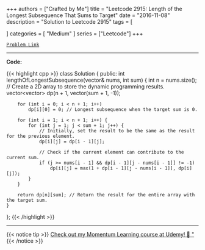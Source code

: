 
+++
authors = ["Crafted by Me"]
title = "Leetcode 2915: Length of the Longest Subsequence That Sums to Target"
date = "2016-11-08"
description = "Solution to Leetcode 2915"
tags = [
    
]
categories = [
    "Medium"
]
series = ["Leetcode"]
+++



[`Problem Link`](https://leetcode.com/problems/length-of-the-longest-subsequence-that-sums-to-target/description/)

---

**Code:**

{{< highlight cpp >}}
class Solution {
public:
    int lengthOfLongestSubsequence(vector<int>& nums, int sum) {
        int n = nums.size();
        // Create a 2D array to store the dynamic programming results.
        vector<vector<int>> dp(n + 1, vector<int>(sum + 1, -1));

        for (int i = 0; i < n + 1; i++)
            dp[i][0] = 0; // Longest subsequence when the target sum is 0.

        for (int i = 1; i < n + 1; i++) {
            for (int j = 1; j < sum + 1; j++) {
                // Initially, set the result to be the same as the result for the previous element.
                dp[i][j] = dp[i - 1][j];

                // Check if the current element can contribute to the current sum.
                if (j >= nums[i - 1] && dp[i - 1][j - nums[i - 1]] != -1)
                    dp[i][j] = max(1 + dp[i - 1][j - nums[i - 1]], dp[i][j]);
            }
        }

        return dp[n][sum]; // Return the result for the entire array with the target sum.
    }
};
{{< /highlight >}}


---


{{< notice tip >}}
[Check out my Momentum Learning course at Udemy! 🚀 "](https://www.udemy.com/course/blind-75-the-data-structures-and-algorithms-essentials/)
{{< /notice >}}

